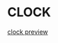 <!DOCTYPE html>
<html>
<body>

<h1>CLOCK</h1>

<p><a href="https://rawcdn.githack.com/Musaiyaf/nRFBox_V2_flasher/36c4a9ba5ca14932410c08cc2bc27904a087847f/index.html">clock preview</a></p>

</body>
</html>
